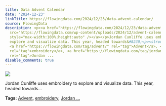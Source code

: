 ```yaml
---
title: Data Advent Calendar
date: '2024-12-23'
linkTitle: https://flowingdata.com/2024/12/23/data-advent-calendar/
source: FlowingData
description: <p><a href="https://flowingdata.com/2024/12/23/data-advent-calendar/"><img
  src="https://flowingdata.com/wp-content/uploads/2024/12/advent-calendar-data-750x502.png"
  style="max-width:100%;height:auto" /></a></p>Jordan Cunliffe uses embroidery to
  explore and visualize data. This year, headed towards&#8230;<p><strong>Tags:</strong>
  <a href="https://flowingdata.com/tag/advent/" rel="tag">Advent</a>, <a href="https://flowingdata.com/tag/embroidery/"
  rel="tag">embroidery</a>, <a href="https://flowingdata.com/tag/jordan-cunliffe/"
  rel="tag">Jordan ...
disable_comments: true
---
```

<p><a href="https://flowingdata.com/2024/12/23/data-advent-calendar/"><img src="https://flowingdata.com/wp-content/uploads/2024/12/advent-calendar-data-750x502.png" style="max-width:100%;height:auto" /></a></p>Jordan Cunliffe uses embroidery to explore and visualize data. This year, headed towards&#8230;<p><strong>Tags:</strong> <a href="https://flowingdata.com/tag/advent/" rel="tag">Advent</a>, <a href="https://flowingdata.com/tag/embroidery/" rel="tag">embroidery</a>, <a href="https://flowingdata.com/tag/jordan-cunliffe/" rel="tag">Jordan ...